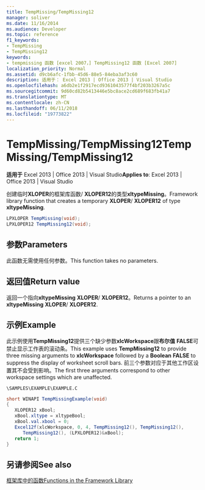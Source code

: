```yaml
---
title: TempMissing/TempMissing12
manager: soliver
ms.date: 11/16/2014
ms.audience: Developer
ms.topic: reference
f1_keywords:
- TempMissing
- TempMissing12
keywords:
- tempmissing 函数 [excel 2007，] TempMissing12 函数 [Excel 2007]
localization_priority: Normal
ms.assetid: d9cb6afc-1fbb-45d6-88e5-84eba3af3c60
description: 适用于： Excel 2013 | Office 2013 | Visual Studio
ms.openlocfilehash: a6db2e1f2917ecd9361043577f4bf203b3267a5c
ms.sourcegitcommit: 9d60cd82b5413446e5bc8ace2cd689f683fb41a7
ms.translationtype: MT
ms.contentlocale: zh-CN
ms.lasthandoff: 06/11/2018
ms.locfileid: "19773822"
---
```

# <a name="tempmissingtempmissing12"></a><span data-ttu-id="f5609-104">TempMissing/TempMissing12</span><span class="sxs-lookup"><span data-stu-id="f5609-104">TempMissing/TempMissing12</span></span>

 <span data-ttu-id="f5609-105">**适用于** Excel 2013 | Office 2013 | Visual Studio</span><span class="sxs-lookup"><span data-stu-id="f5609-105">**Applies to**: Excel 2013 | Office 2013 | Visual Studio</span></span> 
  
<span data-ttu-id="f5609-106">创建临时**XLOPER**的框架库函数/ **XLOPER12**的类型**xltypeMissing**。</span><span class="sxs-lookup"><span data-stu-id="f5609-106">Framework library function that creates a temporary **XLOPER**/ **XLOPER12** of type **xltypeMissing**.</span></span>
  
```cs
LPXLOPER TempMissing(void);
LPXLOPER12 TempMissing12(void);
```

## <a name="parameters"></a><span data-ttu-id="f5609-107">参数</span><span class="sxs-lookup"><span data-stu-id="f5609-107">Parameters</span></span>

<span data-ttu-id="f5609-108">此函数无需使用任何参数。</span><span class="sxs-lookup"><span data-stu-id="f5609-108">This function takes no parameters.</span></span>
  
## <a name="return-value"></a><span data-ttu-id="f5609-109">返回值</span><span class="sxs-lookup"><span data-stu-id="f5609-109">Return value</span></span>

<span data-ttu-id="f5609-110">返回一个指向**xltypeMissing** **XLOPER**/ **XLOPER12**。</span><span class="sxs-lookup"><span data-stu-id="f5609-110">Returns a pointer to an **xltypeMissing** **XLOPER**/ **XLOPER12**.</span></span>
  
## <a name="example"></a><span data-ttu-id="f5609-111">示例</span><span class="sxs-lookup"><span data-stu-id="f5609-111">Example</span></span>

<span data-ttu-id="f5609-112">此示例使用**TempMissing12**提供三个缺少参数**xlcWorkspace**跟**布尔值** **FALSE**可禁止显示工作表的滚动条。</span><span class="sxs-lookup"><span data-stu-id="f5609-112">This example uses **TempMissing12** to provide three missing arguments to **xlcWorkspace** followed by a **Boolean** **FALSE** to suppress the display of worksheet scroll bars.</span></span> <span data-ttu-id="f5609-113">前三个参数对应于其他工作区设置其不会受到影响。</span><span class="sxs-lookup"><span data-stu-id="f5609-113">The first three arguments correspond to other workspace settings which are unaffected.</span></span> 
  
 `\SAMPLES\EXAMPLE\EXAMPLE.C`
  
```cs
short WINAPI TempMissingExample(void)
{
   XLOPER12 xBool;
   xBool.xltype = xltypeBool;
   xBool.val.xbool = 0;
   Excel12f(xlcWorkspace, 0, 4, TempMissing12(), TempMissing12(),
      TempMissing12(), (LPXLOPER12)&xBool);
   return 1;
}
```

## <a name="see-also"></a><span data-ttu-id="f5609-114">另请参阅</span><span class="sxs-lookup"><span data-stu-id="f5609-114">See also</span></span>



[<span data-ttu-id="f5609-115">框架库中的函数</span><span class="sxs-lookup"><span data-stu-id="f5609-115">Functions in the Framework Library</span></span>](functions-in-the-framework-library.md)

